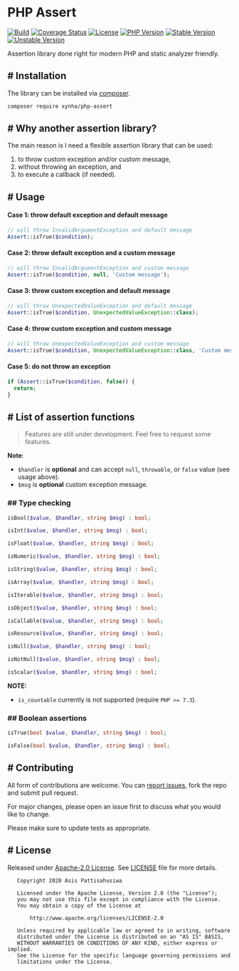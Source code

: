 # PHP Assert
[![Build](https://github.com/pattisahusiwa/php-assert/workflows/Build/badge.svg?branch=master)](https://github.com/pattisahusiwa/php-assert/actions)
[![Coverage Status](https://coveralls.io/repos/github/pattisahusiwa/php-assert/badge.svg?branch=master)](https://coveralls.io/github/pattisahusiwa/php-assert?branch=master)
[![License](https://img.shields.io/packagist/l/xynha/php-assert)](https://github.com/pattisahusiwa/php-assert/blob/master/LICENSE)
[![PHP Version](https://img.shields.io/packagist/php-v/xynha/php-assert)](https://packagist.org/packages/xynha/php-assert)
[![Stable Version](https://img.shields.io/packagist/v/xynha/php-assert?label=stable)](https://github.com/pattisahusiwa/php-assert/releases)
[![Unstable Version](https://img.shields.io/packagist/v/xynha/php-assert?include_prereleases&label=unstable)](https://github.com/pattisahusiwa/php-assert)


Assertion library done right for modern PHP and static analyzer friendly.

## # Installation
The library can be installed via [composer](https://getcomposer.org/).
```bash
composer require xynha/php-assert
```

## # Why another assertion library?

The main reason is I need a flexible assertion library that can be used:
1. to throw custom exception and/or custom message,
2. without throwing an exception, and
3. to execute a callback (if needed).


## # Usage
#### Case 1: throw default exception and default message
````php
// will throw InvalidArgumentException and default message
Assert::isTrue($condition);
````

#### Case 2: throw default exception and a custom message
````php
// will throw InvalidArgumentException and custom message
Assert::isTrue($condition, null, 'Custom message');
````

#### Case 3: throw custom exception and default message
````php
// will throw UnexpectedValueException and default message
Assert::isTrue($condition, UnexpectedValueException::class);
````

#### Case 4: throw custom exception and custom message
````php
// will throw UnexpectedValueException and custom message
Assert::isTrue($condition, UnexpectedValueException::class, 'Custom message');
````

#### Case 5: do not throw an exception
````php
if (Assert::isTrue($condition, false)) {
  return;
}
````

## # List of assertion functions
> Features are still under development. Feel free to request some features.

**Note**:
  - `$handler` is **optional** and can accept `null`, `throwable`, or `false` value (see usage above).
  - `$msg` is **optional** custom exception message.
### ## Type checking
````php
isBool($value, $handler, string $msg) : bool;

isInt($value, $handler, string $msg) : bool;

isFloat($value, $handler, string $msg) : bool;

isNumeric($value, $handler, string $msg) : bool;

isString($value, $handler, string $msg) : bool;

isArray($value, $handler, string $msg) : bool;

isIterable($value, $handler, string $msg) : bool;

isObject($value, $handler, string $msg) : bool;

isCallable($value, $handler, string $msg) : bool;

isResource($value, $handler, string $msg) : bool;

isNull($value, $handler, string $msg) : bool;

isNotNull($value, $handler, string $msg) : bool;

isScalar($value, $handler, string $msg) : bool;
````
**NOTE:**
  * `is_countable` currently is not supported (require `PHP >= 7.3`).

### ## Boolean assertions
````php
isTrue(bool $value, $handler, string $msg) : bool;

isFalse(bool $value, $handler, string $msg) : bool;
````

## # Contributing
All form of contributions are welcome. You can [report issues](https://github.com/pattisahusiwa/php-assert/issues), fork the repo and submit pull request.

For major changes, please open an issue first to discuss what you would like to change.

Please make sure to update tests as appropriate.

## # License
Released under [Apache-2.0 License](https://opensource.org/licenses/Apache-2.0). See [LICENSE](https://github.com/pattisahusiwa/php-assert/blob/master/LICENSE) file for more details.

````
   Copyright 2020 Asis Pattisahusiwa

   Licensed under the Apache License, Version 2.0 (the "License");
   you may not use this file except in compliance with the License.
   You may obtain a copy of the License at

       http://www.apache.org/licenses/LICENSE-2.0

   Unless required by applicable law or agreed to in writing, software
   distributed under the License is distributed on an "AS IS" BASIS,
   WITHOUT WARRANTIES OR CONDITIONS OF ANY KIND, either express or implied.
   See the License for the specific language governing permissions and
   limitations under the License.
````
